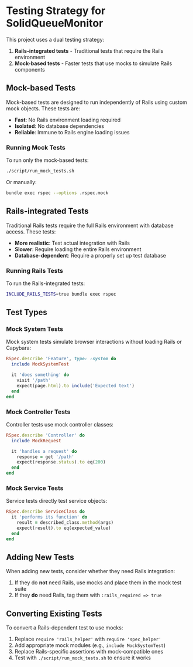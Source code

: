 # Testing Strategy for SolidQueueMonitor

This project uses a dual testing strategy:

1. **Rails-integrated tests** - Traditional tests that require the Rails environment
2. **Mock-based tests** - Faster tests that use mocks to simulate Rails components

## Mock-based Tests

Mock-based tests are designed to run independently of Rails using custom mock objects. These tests are:

- **Fast**: No Rails environment loading required
- **Isolated**: No database dependencies
- **Reliable**: Immune to Rails engine loading issues

### Running Mock Tests

To run only the mock-based tests:

```bash
./script/run_mock_tests.sh
```

Or manually:

```bash
bundle exec rspec --options .rspec.mock
```

## Rails-integrated Tests

Traditional Rails tests require the full Rails environment with database access. These tests:

- **More realistic**: Test actual integration with Rails
- **Slower**: Require loading the entire Rails environment
- **Database-dependent**: Require a properly set up test database

### Running Rails Tests

To run the Rails-integrated tests:

```bash
INCLUDE_RAILS_TESTS=true bundle exec rspec
```

## Test Types

### Mock System Tests

Mock system tests simulate browser interactions without loading Rails or Capybara:

```ruby
RSpec.describe 'Feature', type: :system do
  include MockSystemTest

  it 'does something' do
    visit '/path'
    expect(page.html).to include('Expected text')
  end
end
```

### Mock Controller Tests

Controller tests use mock controller classes:

```ruby
RSpec.describe 'Controller' do
  include MockRequest

  it 'handles a request' do
    response = get '/path'
    expect(response.status).to eq(200)
  end
end
```

### Mock Service Tests

Service tests directly test service objects:

```ruby
RSpec.describe ServiceClass do
  it 'performs its function' do
    result = described_class.method(args)
    expect(result).to eq(expected_value)
  end
end
```

## Adding New Tests

When adding new tests, consider whether they need Rails integration:

1. If they do **not** need Rails, use mocks and place them in the mock test suite
2. If they **do** need Rails, tag them with `:rails_required => true`

## Converting Existing Tests

To convert a Rails-dependent test to use mocks:

1. Replace `require 'rails_helper'` with `require 'spec_helper'`
2. Add appropriate mock modules (e.g., `include MockSystemTest`)
3. Replace Rails-specific assertions with mock-compatible ones
4. Test with `./script/run_mock_tests.sh` to ensure it works
